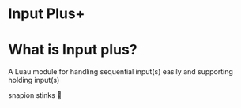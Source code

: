 # Input Plus+
# What is Input plus?
A Luau module for handling sequential input(s) easily and supporting holding input(s)

snapion stinks 🤣
